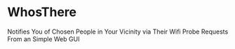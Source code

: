 # WhosThere
Notifies You of Chosen People in Your Vicinity via Their Wifi Probe Requests From an Simple Web GUI
